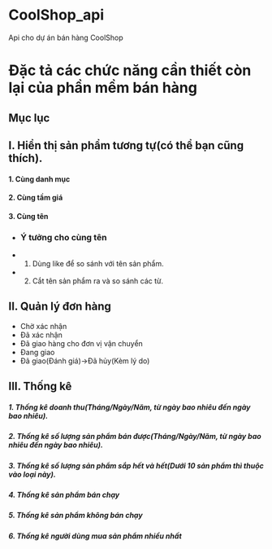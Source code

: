 # CoolShop_api
Api cho dự án bán hàng CoolShop
# Đặc tả các chức năng cần thiết còn lại của phần mềm bán hàng

## Mục lục

## I. Hiển thị sản phẩm tương tự(có thể bạn cũng thích).
#### 1. Cùng danh mục
#### 2. Cùng tầm giá
#### 3. Cùng tên 

- ### Ý tưởng cho cùng tên
 * 1. Dùng like để so sánh với tên sản phẩm.
 * 2. Cắt tên sản phẩm ra và so sánh các từ.
 
## II. Quản lý đơn hàng
 * Chờ xác nhận
 * Đã xác nhận
 * Đã giao hàng cho đơn vị vận chuyển
 * Đang giao
 * Đã giao(Đánh giá)->Đã hủy(Kèm lý do)
 
## III. Thống kê
##### 1. Thống kê doanh thu(Tháng/Ngày/Năm, từ ngày bao nhiêu đến ngày bao nhiêu).
##### 2. Thống kê số lượng sản phẩm bán được(Tháng/Ngày/Năm, từ ngày bao nhiêu đến ngày bao nhiêu).
##### 3. Thống kê số lượng sản phẩm sắp hết và hết(Dưới 10 sản phẩm thì thuộc vào loại này).
##### 4. Thống kê sản phẩm bán chạy
##### 5. Thống kê sản phẩm không bán chạy
##### 6. Thống kê người dùng mua sản phẩm nhiều nhất
